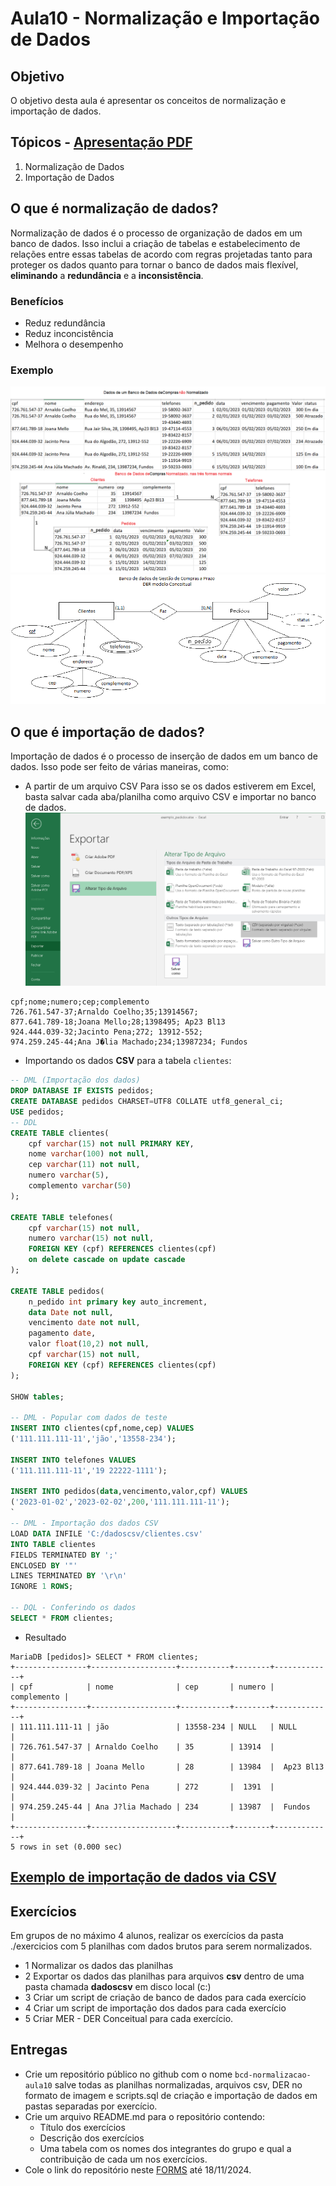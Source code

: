# Aula10 - Normalização e Importação de Dados
## Objetivo
O objetivo desta aula é apresentar os conceitos de normalização e importação de dados.

## Tópicos - [Apresentação PDF](./Normalizacao.pdf)
1. Normalização de Dados
2. Importação de Dados

## O que é normalização de dados?
Normalização de dados é o processo de organização de dados em um banco de dados. Isso inclui a criação de tabelas e estabelecimento de relações entre essas tabelas de acordo com regras projetadas tanto para proteger os dados quanto para tornar o banco de dados mais flexível, **eliminando** a **redundância** e a **inconsistência**.

### Benefícios
- Reduz redundância
- Reduz inconcistência
- Melhora o desempenho

### Exemplo
![Planilha de exemplo](./dados_pedidos.png)
![MER x DER](./der_pedidos.png)

## O que é importação de dados?
Importação de dados é o processo de inserção de dados em um banco de dados. Isso pode ser feito de várias maneiras, como:
- A partir de um arquivo CSV
    Para isso se os dados estiverem em Excel, basta salvar cada aba/planilha como arquivo CSV e importar no banco de dados.
![Exemplo de exportação de Excel para CSV](./exportar_csv.png)

```csv
cpf;nome;numero;cep;complemento
726.761.547-37;Arnaldo Coelho;35;13914567;
877.641.789-18;Joana Mello;28;1398495; Ap23 Bl13
924.444.039-32;Jacinto Pena;272; 13912-552;
974.259.245-44;Ana J�lia Machado;234;13987234; Fundos
```
- Importando os dados **CSV** para a tabela `clientes`:
```sql
-- DML (Importação dos dados)
DROP DATABASE IF EXISTS pedidos;
CREATE DATABASE pedidos CHARSET=UTF8 COLLATE utf8_general_ci;
USE pedidos;
-- DDL
CREATE TABLE clientes(
    cpf varchar(15) not null PRIMARY KEY, 
    nome varchar(100) not null,
    cep varchar(11) not null,
    numero varchar(5),
    complemento varchar(50)
);

CREATE TABLE telefones(
    cpf varchar(15) not null,
    numero varchar(15) not null,
    FOREIGN KEY (cpf) REFERENCES clientes(cpf)
    on delete cascade on update cascade
);

CREATE TABLE pedidos(
    n_pedido int primary key auto_increment,
    data Date not null,
    vencimento date not null,
    pagamento date,
    valor float(10,2) not null,
    cpf varchar(15) not null,
    FOREIGN KEY (cpf) REFERENCES clientes(cpf)
);

SHOW tables;

-- DML - Popular com dados de teste
INSERT INTO clientes(cpf,nome,cep) VALUES
('111.111.111-11','jão','13558-234');

INSERT INTO telefones VALUES
('111.111.111-11','19 22222-1111');

INSERT INTO pedidos(data,vencimento,valor,cpf) VALUES
('2023-01-02','2023-02-02',200,'111.111.111-11');
`
-- DML - Importação dos dados CSV
LOAD DATA INFILE 'C:/dadoscsv/clientes.csv'
INTO TABLE clientes
FIELDS TERMINATED BY ';'
ENCLOSED BY '"'
LINES TERMINATED BY '\r\n'
IGNORE 1 ROWS;

-- DQL - Conferindo os dados
SELECT * FROM clientes;
```
- Resultado
```
MariaDB [pedidos]> SELECT * FROM clientes;
+----------------+-------------------+-----------+--------+-------------+
| cpf            | nome              | cep       | numero | complemento |
+----------------+-------------------+-----------+--------+-------------+
| 111.111.111-11 | jão               | 13558-234 | NULL   | NULL        |
| 726.761.547-37 | Arnaldo Coelho    | 35        | 13914  |             |
| 877.641.789-18 | Joana Mello       | 28        | 13984  |  Ap23 Bl13  |
| 924.444.039-32 | Jacinto Pena      | 272       |  1391  |             |
| 974.259.245-44 | Ana J?lia Machado | 234       | 13987  |  Fundos     |
+----------------+-------------------+-----------+--------+-------------+
5 rows in set (0.000 sec)
```
## [Exemplo de importação de dados via CSV](./importexport/README.md)
## Exercícios
Em grupos de no máximo 4 alunos, realizar os exercícios da pasta ./exercicios com 5 planilhas com dados brutos para serem normalizados.

- 1 Normalizar os dados das planilhas
- 2 Exportar os dados das planilhas para arquivos **csv** dentro de uma pasta chamada **dadoscsv** em disco local (c:)
- 3 Criar um script de criação de banco de dados para cada exercício
- 4 Criar um script de importação dos dados para cada exercício
- 5 Criar MER - DER Conceitual para cada exercício.

## Entregas
- Crie um repositório público no github com o nome `bcd-normalizacao-aula10` salve todas as planilhas normalizadas, arquivos csv, DER no formato de imagem e scripts.sql de criação e importação de dados em pastas separadas por exercício.
- Crie um arquivo README.md para o repositório contendo:
    - Título dos exercícios
    - Descrição dos exercícios
    - Uma tabela com os nomes dos integrantes do grupo e qual a contribuição de cada um nos exercícios.
- Cole o link do repositório neste [FORMS](https://docs.google.com/forms/d/e/1FAIpQLSdMPbOydFTPTFzBBMq1m0voLyfYb_63ukQJynwa0ipl2SCmYg/viewform?usp=sf_link) até 18/11/2024.